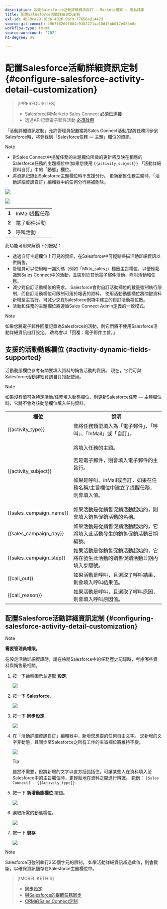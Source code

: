 ```yaml
---
description: 設定Salesforce活動詳細資訊自訂 — Marketo檔案 — 產品檔案
title: 配置Salesforce活動詳細資訊定制
exl-id: 4b20ca29-18d6-4026-9bf9-77656ad1442d
source-git-commit: 4967f6260f084c9382271aa10d15bb0f7e083e8d
workflow-type: tm+mt
source-wordcount: '707'
ht-degree: 0%

---
```


# 配置Salesforce活動詳細資訊定制 {#configure-salesforce-activity-detail-customization}

>[!PREREQUISITES]
>
>* Salesforce與Marketo Sales Connect [必須已連接](/help/marketo/product-docs/marketo-sales-connect/crm/salesforce-integration/connect-your-sales-connect-account-to-salesforce.md)
>* 透過API記錄電子郵件活動 [必須啟用](/help/marketo/product-docs/marketo-sales-connect/crm/salesforce-integration/salesforce-sync-settings.md)


「活動詳細資訊定制」允許管理員配置當將Sales Connect活動/提醒任務同步到Salesforce時，將登錄到「Salesforce任務 — 主題」欄位的資訊。

>[!NOTE]
>
>* 對Sales Connect中提醒任務的主題欄位所做的更新將反映在相應的Salesforce任務的主題欄位中(如果您使用 `{{activity_subject}}` 「活動詳細資料自訂」中的「動態」欄位。
>* 將資訊記錄到Salesforce主題欄位時不支援分行。 更新銷售任務主體時，「活動詳細資訊自訂」編輯器中的任何分行將被刪除。


![](assets/configure-salesforce-activity-detail-customization-1.png)

![](assets/configure-salesforce-activity-detail-customization-2.png)

<table>
 <tr>
  <td><strong>1</td>
  <td>InMail提醒任務</td>
 </tr>
 <tr>
  <td><strong>2</td>
  <td>電子郵件活動</td>
 </tr>
 <tr>
  <td><strong>3</td>
  <td>呼叫活動</td>
 </tr>
</table>

此功能可用來解鎖下列優點：

* 透過自訂主題欄位上可見的資訊，在Salesforce中可輕鬆掃描活動詳細資訊以供銷售。
* 管理員可以使用唯一識別碼（例如「Mkto_sales」）標籤主旨欄位，以便輕鬆識別Sales Connect中的活動，並區別於其他電子郵件活動、呼叫活動和任務。
* 減少對自訂活動欄位的需求。 Salesforce會對自訂活動欄位的數量強制執行限制，而自訂活動欄位可限制可用於報表的資料。 使用活動動態欄位將關鍵資料新增至主旨行，可減少您在Salesforce例項中建立的自訂活動欄位數。
* 活動和任務的主題欄位將遵循Sales Connect Admin定義的一致模式。

>[!NOTE]
>
>如果您將電子郵件回覆記錄為Salesforce的活動，則它們將不使用Salesforce活動詳細資訊自訂設定。 改為會以「回覆：電子郵件主旨。」

## 支援的活動動態欄位 {#activity-dynamic-fields-supported}

活動動態欄位參考有關要填入資料的銷售活動的資訊。 現在，它們可與Salesforce活動詳細資訊自訂搭配使用。

>[!NOTE]
>
>如果沒有值可為特定活動/任務填入動態欄位，則更新Salesforce任務 — 主體欄位時，它將不會為該動態欄位填入任何資料。

<table>
 <tr>
  <th>欄位</th>
  <th>說明</th>
 </tr>
 <tr>
  <td>{{activity_type}}</td>
  <td>會將任務類型填入為「電子郵件」、「呼叫」、「InMail」或「自訂」。</td>
 </tr>
 <tr>
  <td>{{activity_subject}}</td>
  <td><p>將填入任務的主題。</p>
      <p>若是電子郵件，則會填入電子郵件的主旨行。</p>
      <p>如果是呼叫、inMail或自訂，如果在任務名稱/主旨欄位中建立了提醒任務，則會填入值。</p></td>
 </tr>
 <tr>
  <td>{{sales_campaign_name}}</td>
  <td>如果活動是從銷售促銷活動起始的，則會填入銷售促銷活動的名稱。</td>
 </tr>
 <tr>
  <td>{{sales_campaign_day}}</td>
  <td>如果活動是從銷售促銷活動起始的，它將填入此活動發生的銷售促銷活動日期編號。</td>
 </tr>
 <tr>
  <td>{{sales_campaign_step}}</td>
  <td>如果活動是從銷售促銷活動起始的，它將在發生此活動的銷售促銷活動日期內填入步驟號。</td>
 </tr>
 <tr>
  <td>{{call_out}}</td>
  <td>如果活動是呼叫，且選取了呼叫結果，則會填入呼叫結果值。</td>
 </tr>
 <tr>
  <td>{{call_reason}}</td>
  <td>如果活動是呼叫，且選取了呼叫原因，則會填入呼叫原因值。</td>
 </tr>
</table>

## 配置Salesforce活動詳細資訊定制 {#configuring-salesforce-activity-detail-customization}

>[!NOTE]
>
>**需要管理員權限。**

在設定活動詳細資訊時，請在檢閱Salesforce中的任務歷史記錄時，考慮哪些資料與銷售最相關。

1. 按一下齒輪圖示並選取 **設定**.

   ![](assets/configure-salesforce-activity-detail-customization-3.png)

1. 按一下 **Salesforce**.

   ![](assets/configure-salesforce-activity-detail-customization-4.png)

1. 按一下 **同步設定**.

   ![](assets/configure-salesforce-activity-detail-customization-5.png)

1. 在「活動詳細資訊自訂」編輯器中，新增您想要的任何自由文字。 您新增的文字非動態，且同步至Salesforce之所有工作的主旨欄位將維持不變。

   ![](assets/configure-salesforce-activity-detail-customization-6.png)

   >[!TIP]
   >
   >雖然不需要，但將新增的文字以直方括弧括住，可讓某些人在資料填入至Salesforce中的主旨欄位時，更輕鬆地在資料之間進行辨識。 範例： `[Sales Connect] - {{Activity_type}}`

1. 按一下 **新增動態欄位** 按鈕。

   ![](assets/configure-salesforce-activity-detail-customization-7.png)

1. 選取所需的動態欄位。

   ![](assets/configure-salesforce-activity-detail-customization-8.png)

1. 按一下 **儲存**.

   ![](assets/configure-salesforce-activity-detail-customization-9.png)

>[!NOTE]
>
>Salesforce可強制執行255個字元的限制。 如果活動詳細資訊超過此值，則會截斷，以確保資訊儲存在Salesforce主題欄位中。

>[!MORELIKETHIS]
>
>* [同步設定](/help/marketo/product-docs/marketo-sales-connect/crm/salesforce-integration/salesforce-sync-settings.md)
>* [與Salesforce的提醒任務同步](/help/marketo/product-docs/marketo-sales-connect/tasks/reminder-task-sync-with-salesforce.md)
>* [CRM的Sales Connect定制](/help/marketo/product-docs/marketo-sales-connect/crm/salesforce-customization/sales-connect-customizations-for-crm.md)


